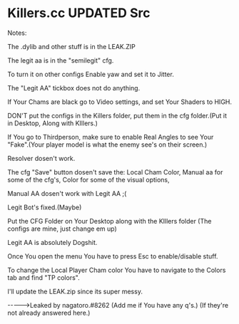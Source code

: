 # Killers.cc UPDATED Src 
Notes:

The .dylib and other stuff is in the LEAK.ZIP

The legit aa is in the "semilegit" cfg.

To turn it on other configs Enable yaw and set it to Jitter.

The "Legit AA" tickbox does not do anything.

If Your Chams are black go to Video settings, and set Your Shaders to HIGH.

DON'T put the configs in the Killers folder, put them in the cfg folder.(Put it in Desktop, Along with KIllers.)

If You go to Thirdperson, make sure to enable Real Angles to see Your "Fake".(Your player model is what the enemy see's on their screen.)

Resolver dosen't work.

The cfg "Save" button dosen't save the: Local Cham Color, Manual aa for some of the cfg's, Color for some of the visual options, 

Manual AA dosen't work with Legit AA ;(

Legit Bot's fixed.(Maybe)

Put the CFG Folder on Your Desktop along with the KIllers folder (The configs are mine, just change em up)

Legit AA is absolutely Dogshit.

Once You open the menu You have to press Esc to enable/disable stuff.

To change the Local Player Cham color You have to navigate to the Colors tab and find "TP colors".

I'll update the LEAK.zip since its super messy.





----->Leaked by nagatoro.#8262
(Add me if You have any q's.)
(If they're not already answered here.)
